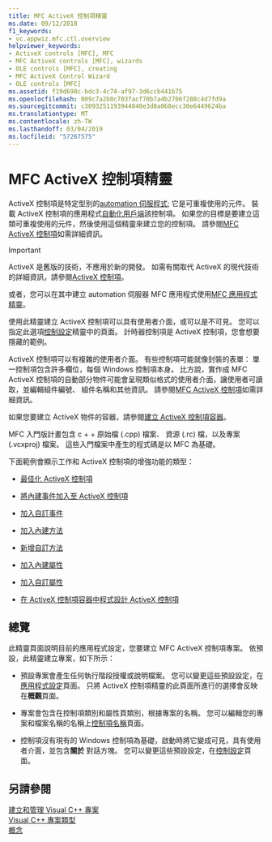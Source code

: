 ```yaml
---
title: MFC ActiveX 控制項精靈
ms.date: 09/12/2018
f1_keywords:
- vc.appwiz.mfc.ctl.overview
helpviewer_keywords:
- ActiveX controls [MFC], MFC
- MFC ActiveX controls [MFC], wizards
- OLE controls [MFC], creating
- MFC ActiveX Control Wizard
- OLE controls [MFC]
ms.assetid: f19d698c-bdc3-4c74-af97-3d6ccb441b75
ms.openlocfilehash: 009c7a2b0c703facf70b7a4b2706f288c4d7fd9a
ms.sourcegitcommit: c3093251193944840e3d0a068ecc30e6449624ba
ms.translationtype: MT
ms.contentlocale: zh-TW
ms.lasthandoff: 03/04/2019
ms.locfileid: "57267575"
---
```

# <a name="mfc-activex-control-wizard"></a>MFC ActiveX 控制項精靈

ActiveX 控制項是特定型別的[automation 伺服程式](../../mfc/automation-servers.md); 它是可重複使用的元件。 裝載 ActiveX 控制項的應用程式[自動化用戶端](../../mfc/automation-clients.md)該控制項。 如果您的目標是要建立這類可重複使用的元件，然後使用這個精靈來建立您的控制項。 請參閱[MFC ActiveX 控制項](../../mfc/mfc-activex-controls.md)如需詳細資訊。

>[!IMPORTANT]
> ActiveX 是舊版的技術，不應用於新的開發。 如需有關取代 ActiveX 的現代技術的詳細資訊，請參閱[ActiveX 控制項](../activex-controls.md)。

或者，您可以在其中建立 automation 伺服器 MFC 應用程式使用[MFC 應用程式精靈](../../mfc/reference/mfc-application-wizard.md)。

使用此精靈建立 ActiveX 控制項可以具有使用者介面，或可以是不可見。 您可以指定此選項[控制設定](../../mfc/reference/control-settings-mfc-activex-control-wizard.md)精靈中的頁面。 計時器控制項是 ActiveX 控制項，您會想要隱藏的範例。

ActiveX 控制項可以有複雜的使用者介面。 有些控制項可能就像封裝的表單： 單一控制項包含許多欄位，每個 Windows 控制項本身。 比方說，實作成 MFC ActiveX 控制項的自動部分物件可能會呈現類似格式的使用者介面，讓使用者可讀取，並編輯組件編號、 組件名稱和其他資訊。 請參閱[MFC ActiveX 控制項](../../mfc/mfc-activex-controls.md)如需詳細資訊。

如果您要建立 ActiveX 物件的容器，請參閱[建立 ActiveX 控制項容器](../../mfc/reference/creating-an-mfc-activex-control-container.md)。

MFC 入門版計畫包含 c + + 原始檔 (.cpp) 檔案、 資源 (.rc) 檔，以及專案 (.vcxproj) 檔案。 這些入門檔案中產生的程式碼是以 MFC 為基礎。

下面範例會顯示工作和 ActiveX 控制項的增強功能的類型：

- [最佳化 ActiveX 控制項](../../mfc/mfc-activex-controls-optimization.md)

- [將內建事件加入至 ActiveX 控制項](../../mfc/mfc-activex-controls-adding-stock-events-to-an-activex-control.md)

- [加入自訂事件](../../mfc/mfc-activex-controls-adding-custom-events.md)

- [加入內建方法](../../mfc/mfc-activex-controls-adding-stock-methods.md)

- [新增自訂方法](../../mfc/mfc-activex-controls-adding-custom-methods.md)

- [加入內建屬性](../../mfc/mfc-activex-controls-adding-stock-properties.md)

- [加入自訂屬性](../../mfc/mfc-activex-controls-adding-custom-properties.md)

- [在 ActiveX 控制項容器中程式設計 ActiveX 控制項](../../mfc/programming-activex-controls-in-a-activex-control-container.md)

## <a name="overview"></a>總覽

此精靈頁面說明目前的應用程式設定，您要建立 MFC ActiveX 控制項專案。 依預設，此精靈建立專案，如下所示：

- 預設專案會產生任何執行階段授權或說明檔案。 您可以變更這些預設設定，在[應用程式設定](../../mfc/reference/application-settings-mfc-activex-control-wizard.md)頁面。 只將 ActiveX 控制項精靈的此頁面所進行的選擇會反映在**概觀**頁面。

- 專案會包含在控制項類別和屬性頁類別，根據專案的名稱。 您可以編輯您的專案和檔案名稱的名稱上[控制項名稱](../../mfc/reference/control-names-mfc-activex-control-wizard.md)頁面。

- 控制項沒有現有的 Windows 控制項為基礎，啟動時將它變成可見，具有使用者介面，並包含**關於** 對話方塊。 您可以變更這些預設設定，在[控制設定](../../mfc/reference/control-settings-mfc-activex-control-wizard.md)頁面。

## <a name="see-also"></a>另請參閱

[建立和管理 Visual C++ 專案](../../ide/creating-and-managing-visual-cpp-projects.md)<br/>
[Visual C++ 專案類型](../../ide/visual-cpp-project-types.md)<br/>
[概念](../../atl/active-template-library-atl-concepts.md)

